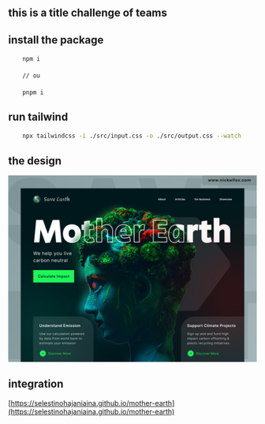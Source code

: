 ## this is a title challenge of teams

## install the package

```bash
    npm i

    // ou

    pnpm i
```

## run tailwind

```bash
    npx tailwindcss -i ./src/input.css -o ./src/output.css --watch
```

## the design

<img src='./design/Mother Earth.png'>

## integration

[https://selestinohajaniaina.github.io/mother-earth](https://selestinohajaniaina.github.io/mother-earth)
